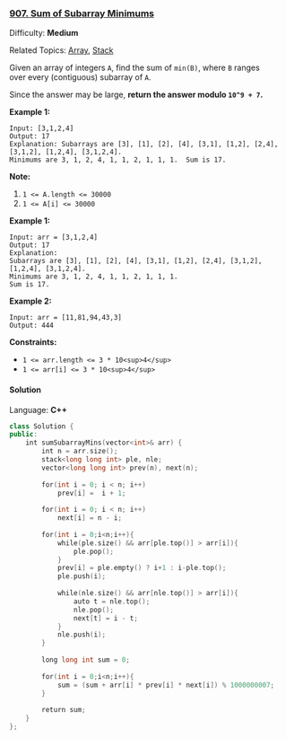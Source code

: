 ### [907\. Sum of Subarray Minimums](https://leetcode.com/problems/sum-of-subarray-minimums/)

Difficulty: **Medium**

Related Topics: [Array](https://leetcode.com/tag/array/), [Stack](https://leetcode.com/tag/stack/)

Given an array of integers `A`, find the sum of `min(B)`, where `B` ranges over every (contiguous) subarray of `A`.

Since the answer may be large, **return the answer modulo `10^9 + 7`.**

**Example 1:**

```
Input: [3,1,2,4]
Output: 17
Explanation: Subarrays are [3], [1], [2], [4], [3,1], [1,2], [2,4], [3,1,2], [1,2,4], [3,1,2,4].
Minimums are 3, 1, 2, 4, 1, 1, 2, 1, 1, 1.  Sum is 17.
```

**Note:**

1.  `1 <= A.length <= 30000`
2.  `1 <= A[i] <= 30000`

**Example 1:**

```
Input: arr = [3,1,2,4]
Output: 17
Explanation:
Subarrays are [3], [1], [2], [4], [3,1], [1,2], [2,4], [3,1,2], [1,2,4], [3,1,2,4].
Minimums are 3, 1, 2, 4, 1, 1, 2, 1, 1, 1.
Sum is 17.
```

**Example 2:**

```
Input: arr = [11,81,94,43,3]
Output: 444
```

**Constraints:**

- `1 <= arr.length <= 3 * 10<sup>4</sup>`
- `1 <= arr[i] <= 3 * 10<sup>4</sup>`

#### Solution

Language: **C++**

```c++
class Solution {
public:
    int sumSubarrayMins(vector<int>& arr) {
        int n = arr.size();
        stack<long long int> ple, nle;
        vector<long long int> prev(n), next(n);
        
        for(int i = 0; i < n; i++)
            prev[i] =  i + 1;
        
        for(int i = 0; i < n; i++)
            next[i] = n - i;
        
        for(int i = 0;i<n;i++){
            while(ple.size() && arr[ple.top()] > arr[i]){
                ple.pop();
            }
            prev[i] = ple.empty() ? i+1 : i-ple.top();
            ple.push(i);
            
            while(nle.size() && arr[nle.top()] > arr[i]){
                auto t = nle.top();
                nle.pop();
                next[t] = i - t;
            }
            nle.push(i);
        }
        
        long long int sum = 0;
        
        for(int i = 0;i<n;i++){
            sum = (sum + arr[i] * prev[i] * next[i]) % 1000000007;
        }
        
        return sum;
    }
};
```
